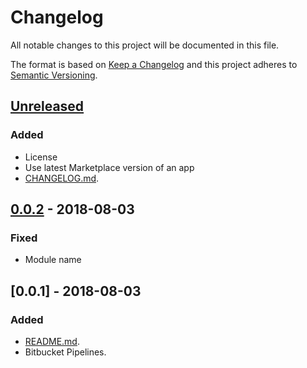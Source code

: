 # Changelog
All notable changes to this project will be documented in this file.

The format is based on [Keep a Changelog](http://keepachangelog.com/en/1.0.0/)
and this project adheres to [Semantic Versioning](http://semver.org/spec/v2.0.0.html).

## [Unreleased]
[Unreleased]: https://bitbucket.org/atlassian/infrastructure/branches/compare/master%0Drelease-0.0.2          
### Added
- License
- Use latest Marketplace version of an app
- [CHANGELOG.md](CHANGELOG.md).

## [0.0.2] - 2018-08-03
[0.0.2]: https://bitbucket.org/atlassian/infrastructure/branches/compare/release-0.0.2%0Drelease-0.0.1

### Fixed
- Module name

## [0.0.1] - 2018-08-03

### Added
- [README.md](README.md).
- Bitbucket Pipelines.
